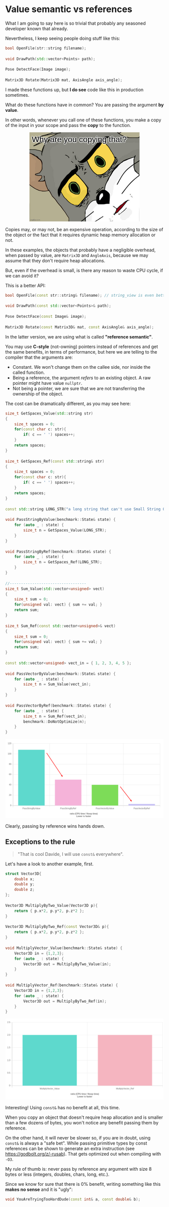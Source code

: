 # Value semantic vs references

What I am going to say here is so trivial that probably any seasoned developer
known that already.

Nevertheless, I keep seeing people doing stuff like this:

```C++
bool OpenFile(str::string filename);

void DrawPath(std::vector<Points> path);

Pose DetectFace(Image image);

Matrix3D Rotate(Matrix3D mat, AxisAngle axis_angle);

```

I made these functions up, but **I do see** code like this in production sometimes.

What do these functions have in common? You are passing the argument **by value**.

In other words, whenever you call one of these functions, you make a copy of the input in your scope
and pass the **copy** to the function.

<p align="center"><img src="why_copy.jpg" width="350"></p>

Copies may, or may not, be an expensive operation, according to the size of the object or the fact
that it requires dynamic heap memory allocation or not.

In these examples, the objects that probably have a negligible overhead,
when passed by value, are `Matrix3D` and `AngleAxis`, because we may assume that they don't require
heap allocations.

But, even if the overhead is small, is there any reason to waste CPU cycle, if we can avoid it?

This is a better API:


```C++
bool OpenFile(const str::string& filename); // string_view is even better

void DrawPath(const std::vector<Points>& path);

Pose DetectFace(const Image& image);

Matrix3D Rotate(const Matrix3D& mat, const AxisAngle& axis_angle);

```

In the latter version, we are using what is called **"reference semantic"**.

You may use **C-style** (not-owning) pointers instead of references and get the same benefits, in terms of
performance, but here we are telling to the compiler that the arguments are:

- Constant. We won't change them on the callee side, nor inside the called function.
- Being a reference, the argument *refers* to an existing object. A raw pointer might have value `nullptr`.
- Not being a pointer, we are sure that we are not transferring the ownership of the object.

The cost can be dramatically different, as you may see here:

```C++
size_t GetSpaces_Value(std::string str)
{
    size_t spaces = 0;
    for(const char c: str){
        if( c == ' ') spaces++;
    }
    return spaces;
}

size_t GetSpaces_Ref(const std::string& str)
{
    size_t spaces = 0;
    for(const char c: str){
        if( c == ' ') spaces++;
    }
    return spaces;
}

const std::string LONG_STR("a long string that can't use Small String Optimization");

void PassStringByValue(benchmark::State& state) {
    for (auto _ : state) {
        size_t n = GetSpaces_Value(LONG_STR);
    }
}

void PassStringByRef(benchmark::State& state) {
    for (auto _ : state) {
        size_t n = GetSpaces_Ref(LONG_STR);
    }
}

//----------------------------------
size_t Sum_Value(std::vector<unsigned> vect)
{
    size_t sum = 0;
    for(unsigned val: vect) { sum += val; }
    return sum;
}

size_t Sum_Ref(const std::vector<unsigned>& vect)
{
    size_t sum = 0;
    for(unsigned val: vect) { sum += val; }
    return sum;
}

const std::vector<unsigned> vect_in = { 1, 2, 3, 4, 5 };

void PassVectorByValue(benchmark::State& state) {
    for (auto _ : state) {
        size_t n = Sum_Value(vect_in);
    }
}

void PassVectorByRef(benchmark::State& state) {
    for (auto _ : state) {
        size_t n = Sum_Ref(vect_in);
        benchmark::DoNotOptimize(n);
    }
}

```

<p align="center"><img src="const_reference.png"></p>

Clearly, passing by reference wins hands down.

## Exceptions to the rule

> "That is cool Davide, I will use `const&` everywhere".

Let's have a look to another example, first.

```C++
struct Vector3D{
    double x;
    double y;
    double z;
};

Vector3D MultiplyByTwo_Value(Vector3D p){
    return { p.x*2, p.y*2, p.z*2 };
}

Vector3D MultiplyByTwo_Ref(const Vector3D& p){
    return { p.x*2, p.y*2, p.z*2 };
}

void MultiplyVector_Value(benchmark::State& state) {
    Vector3D in = {1,2,3};
    for (auto _ : state) {
        Vector3D out = MultiplyByTwo_Value(in);
    }
}

void MultiplyVector_Ref(benchmark::State& state) {
    Vector3D in = {1,2,3};
    for (auto _ : state) {
        Vector3D out = MultiplyByTwo_Ref(in);
    }
}
```

<p align="center"><img src="multiply_vector.png"></p>

Interesting! Using `const&` has no benefit at all, this time.

When you copy an object that doesn't require heap allocation and is smaller than a few dozens of bytes,
you won't notice any benefit passing them by reference.

On the other hand, it will never be slower so, if you are in doubt, using `const&` is always a "safe bet". While passing primitive types by const references can be shown to generate an extra instruction (see https://godbolt.org/z/-rusab). That gets optimized out when compiling with `-O3`.

My rule of thumb is: never pass by reference any argument with size 8 bytes or less (integers, doubles, chars, long, etc.).

Since we know for sure that there is 0% benefit, writing something like this **makes no sense** and it is "ugly":

```C++
void YouAreTryingTooHardDude(const int& a, const double& b);
```

